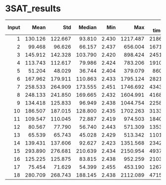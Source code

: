 # 3SAT_results
| Input | Mean | Std | Median | Min | Max | Total time (m)|
| -----: | -----:| ----: |  -----: | -----: | -----: | ----: |
| 1 |    130.126  |    122.667  |     93.810  |      2.430  |   1217.487  |   2186.108 |
| 2 |     99.468  |     96.626  |     66.157  |      2.437  |    656.004  |   1671.059 |
| 3 |    145.912  |    142.328  |    103.790  |      2.420  |    898.424  |   2451.321 |
| 4 |    113.743  |    112.617  |     79.986  |      2.424  |    783.206  |   1910.886 |
| 5 |     51.204  |     48.029  |     36.744  |      2.404  |    379.079  |    860.222 |
| 6 |    167.962  |    179.911  |    110.863  |      2.433  |   1795.124  |   2821.764 |
| 7 |    258.533  |    264.909  |    173.555  |      2.451  |   1746.692  |   4343.361 |
| 8 |    248.133  |    241.850  |    169.665  |      2.432  |   1604.991  |   4168.635 |
| 9 |    134.418  |    125.833  |     96.949  |      2.438  |   1044.754  |   2258.229 |
| 10 |    186.507  |    187.015  |    128.800  |      2.435  |   1702.263  |   3133.320 |
| 11 |    109.547  |    110.045  |     72.887  |      2.419  |    974.503  |   1840.388 |
| 12 |     80.567  |     77.790  |     56.740  |      2.443  |    571.309  |   1353.533 |
| 13 |     65.539  |     65.743  |     45.028  |      2.429  |    513.342  |   1101.053 |
| 14 |    139.431  |    137.606  |     92.627  |      2.423  |   1351.568  |   2342.448 |
| 15 |    293.890  |    276.681  |    210.639  |      2.434  |   2150.954  |   4937.349 |
| 16 |    125.225  |    125.875  |     83.815  |      2.438  |    952.259  |   2103.785 |
| 17 |     75.454  |     71.629  |     54.399  |      2.455  |    453.190  |   1267.621 |
| 18 |    280.709  |    268.743  |    188.145  |      2.438  |   2112.089  |   4715.904 |
